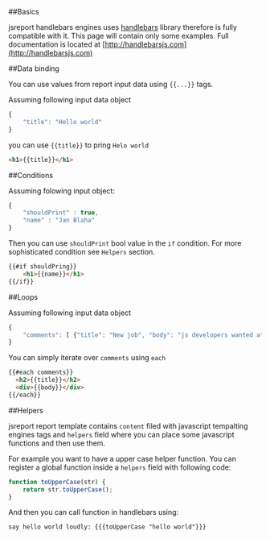 

##Basics

jsreport handlebars engines uses [handlebars](http://handlebarsjs.com) library therefore is fully compatible with it. This page will contain only some examples. Full documentation is located at [http://handlebarsjs.com](http://handlebarsjs.com)

##Data binding

You can use values from report input data using `{{...}}` tags.

Assuming following input data object
```js
{
    "title": "Hello world"
}
```

you can use `{{title}}` to pring `Helo world`
```html
<h1>{{title}}</h1>
```
##Conditions

Assuming folowing input object:
```js
{
    "shouldPrint" : true,
    "name" : "Jan Blaha"
}
```

Then you can use `shouldPrint` bool value in the `if` condition. For more sophisticated condition see `Helpers` section.

```html
{{#if shouldPring}}
    <h1>{{name}}</h1>
{{/if}}
```

##Loops

Assuming following input data object
```js
{
    "comments": [ {"title": "New job", "body": "js developers wanted at... " }]
}
```

You can simply iterate over `comments` using `each`
```html
{{#each comments}}
  <h2>{{title}}</h2>
  <div>{{body}}</div>
{{/each}}
```

##Helpers

jsreport report template contains `content` filed with javascript tempalting engines tags and `helpers` field where you can place some javascript functions and then use them.

For example you want to have a upper case helper function. You can register a global function inside a `helpers` field with following code:

```javascript
function toUpperCase(str) {
    return str.toUpperCase();
}
```

And then you can call function in handlebars using:
```html
say hello world loudly: {{{toUpperCase "hello world"}}}
```


